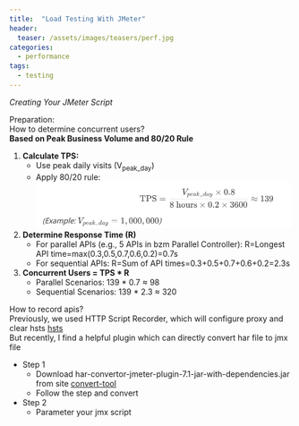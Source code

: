 ```yaml
---
title:  "Load Testing With JMeter"
header:
  teaser: /assets/images/teasers/perf.jpg
categories: 
  - performance
tags:
  - testing
---
```


_Creating Your JMeter Script_  

Preparation:  
How to determine concurrent users?  
**Based on Peak Business Volume and 80/20 Rule**  
1. **Calculate TPS:**
    * Use peak daily visits (V<sub>peak_day</sub>)
    * Apply 80/20 rule:
      ![tps](/assets/images/tps.png)
2. **Determine Response Time (R)**
    * For parallel APIs (e.g., 5 APIs in bzm Parallel Controller):
      R=Longest API time=max(0.3,0.5,0.7,0.6,0.2)=0.7s
    * For sequential APIs:
      R=Sum of API times=0.3+0.5+0.7+0.6+0.2=2.3s  
3. **Concurrent Users = TPS * R**
    * Parallel Scenarios: 139 * 0.7 ≈ 98
    * Sequential Scenarios: 139 * 2.3 ≈ 320

How to record apis?  
Previously, we used HTTP Script Recorder, which will configure proxy and clear hsts [hsts](https://www.thesslstore.com/blog/clear-hsts-settings-chrome-firefox/)  
But recently, I find a helpful plugin which can directly convert har file to jmx file
* Step 1
    * Download har-convertor-jmeter-plugin-7.1-jar-with-dependencies.jar from site [convert-tool](https://dzone.com/articles/convert-a-har-file-to-jmeter-script)
    * Follow the step and convert
* Step 2
    * Parameter your jmx script
